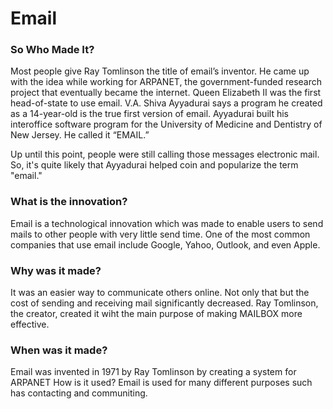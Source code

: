 # Email

### So Who Made It?
Most people give Ray Tomlinson the title of email’s inventor. He came up with the idea while working for ARPANET, the government-funded research project that eventually became the internet. Queen Elizabeth II was the first head-of-state to use email. V.A. Shiva Ayyadurai says a program he created as a 14-year-old is the true first version of email. Ayyadurai built his interoffice software program for the University of Medicine and Dentistry of New Jersey. He called it “EMAIL.”

Up until this point, people were still calling those messages electronic mail. So, it's quite likely that Ayyadurai helped coin and popularize the term "email."

### What is the innovation?	
Email is a technological innovation which was made to enable users to send mails to other people with very little send time. One of the most common companies that use email include Google, Yahoo, Outlook, and even Apple.

### Why was it made?	
It was an easier way to communicate others online. Not only that but the cost of sending and receiving mail significantly decreased. Ray Tomlinson, the creator, created it wiht the main purpose of making MAILBOX more effective. 
### When was it made?
Email was invented in 1971 by Ray Tomlinson by creating a system for ARPANET
How is it used?
Email is used for many different purposes such has contacting and communiting. 

